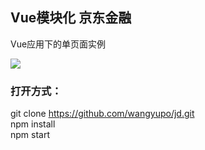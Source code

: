 ## Vue模块化 京东金融
Vue应用下的单页面实例

![](http://ww1.sinaimg.cn/large/0069osmDly1fpaeiwr6taj30660b4wf1.jpg)

### 打开方式：
git clone https://github.com/wangyupo/jd.git \
npm install\
npm start
